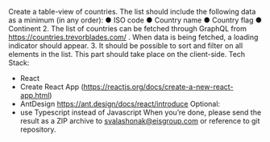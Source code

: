 Create a table-view of countries. The list should include the following data as a minimum (in any order):
● ISO code
● Country name
● Country flag
● Continent
2. The list of countries can be fetched through GraphQL from https://countries.trevorblades.com/ . When data is
being fetched, a loading indicator should appear.
3. It should be possible to sort and filter on all elements in the list. This part should take place on the client-side.
Tech Stack:
- React
- Create React App (https://reactjs.org/docs/create-a-new-react-app.html)
- AntDesign https://ant.design/docs/react/introduce
Optional:
- use Typescript instead of Javascript
When you’re done, please send the result as a ZIP archive to svalashonak@eisgroup.com or reference to git repository.
